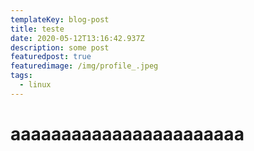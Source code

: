 ```yaml
---
templateKey: blog-post
title: teste
date: 2020-05-12T13:16:42.937Z
description: some post
featuredpost: true
featuredimage: /img/profile_.jpeg
tags:
  - linux
---
```

# aaaaaaaaaaaaaaaaaaaaaaa